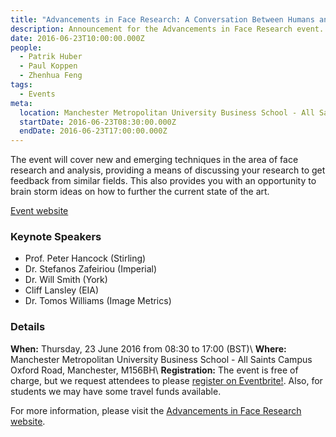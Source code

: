 ```yaml
---
title: "Advancements in Face Research: A Conversation Between Humans and Machines"
description: Announcement for the Advancements in Face Research event.
date: 2016-06-23T10:00:00.000Z
people:
  - Patrik Huber
  - Paul Koppen
  - Zhenhua Feng
tags:
  - Events
meta:
  location: Manchester Metropolitan University Business School - All Saints Campus Oxford Road, Manchester, M156BH
  startDate: 2016-06-23T08:30:00.000Z
  endDate: 2016-06-23T17:00:00.000Z
---
```


The event will cover new and emerging techniques in the area of face research
and analysis, providing a means of discussing your research to get feedback from
similar fields. This also provides you with an opportunity to brain storm ideas
on how to further the current state of the art.

[Event website][WEBSITE]


### Keynote Speakers

* Prof. Peter Hancock (Stirling)
* Dr. Stefanos Zafeiriou (Imperial)
* Dr. Will Smith (York)
* Cliff Lansley (EIA)
* Dr. Tomos Williams (Image Metrics)


### Details

**When:** Thursday, 23 June 2016 from 08:30 to 17:00 (BST)\\
**Where:** Manchester Metropolitan University Business School - All Saints
Campus Oxford Road, Manchester, M156BH\\
**Registration:** The event is free of charge, but we request attendees to
please [register on Eventbrite!][REGISTER]. Also, for students we may have some
travel funds available.

For more information, please visit the [Advancements in Face Research
website][WEBSITE].



[REGISTER]: //ln.facer2vm.org/advancements-in-face-research_eventbrite
[WEBSITE]: //ln.facer2vm.org/advancements-in-face-research_website
